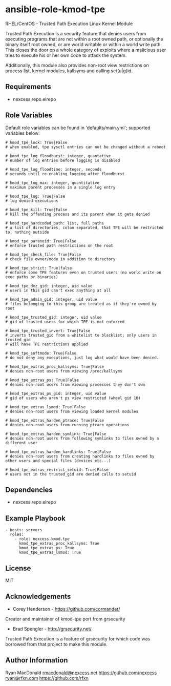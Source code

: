# ansible-role-kmod-tpe

RHEL/CentOS - Trusted Path Execution Linux Kernel Module

Trusted Path Execution is a security feature that denies users from executing
programs that are not within a root owned path, or optionally the binary itself
root owned, or are world writable or within a world write path. This closes the
door on a whole category of exploits where a malicious user tries to execute his
or her own code to attack the system.

Additionally, this module also provides non-root view restrictions on process list,
kernel modules, kallsyms and calling set(u|g)id.

## Requirements

 - nexcess.repo.elrepo

## Role Variables

Default role variables can be found in 'defaults/main.yml'; supported variables below:

```
# kmod_tpe_lock: True|False
# when enabled, tpe sysctl entries can not be changed without a reboot

# kmod_tpe_log_floodburst: integer, quantative
# number of log entries before logging is disabled

# kmod_tpe_log_floodtime: integer, seconds
# seconds until re-enabling logging after floodburst

# kmod_tpe_log_max: integer, quantitative
# maximun parent processes in a single log entry

# kmod_tpe_log: True|False
# log denied executions

# kmod_tpe_kill: True|False
# kill the offending process and its parent when it gets denied

# kmod_tpe_hardcoded_path: list, full paths
# a list of directories, colon separated, that TPE will be restricted to; nothing outside

# kmod_tpe_paranoid: True|False
# enforce trusted path restrictions on the root

# kmod_tpe_check_file: True|False
# check file owner/mode in addition to directory

# kmod_tpe_strict: True|false
# enforce some TPE features even on trusted users (no world write on exec paths or binaries)

# kmod_tpe_dmz_gid: integer, uid value
# users in this gid can't exec anything at all

# kmod_tpe_admin_gid: integer, uid value
# files belonging to this group are treated as if they're owned by root

# kmod_tpe_trusted_gid: integer, uid value
# gid of trusted users for which TPE is not enforced

# kmod_tpe_trusted_invert: True|False
# inverts trusted_gid from a whitelist to blacklist; only users in trusted_gid
# will have TPE restrictions applied

# kmod_tpe_softmode: True|False
# do not deny any executions, just log what would have been denied.

# kmod_tpe_extras_proc_kallsyms: True|False
# denies non-root users from viewing /proc/kallsyms

# kmod_tpe_extras_ps: True|False
# denies non-root users from viewing processes they don't own

# kmod_tpe_extras_ps_gid: integer, uid value
# gid of users who aren't ps view restricted (wheel gid 10)

# kmod_tpe_extras_lsmod: True|False
# denies non-root users from viewing loaded kernel modules

# kmod_tpe_extras_harden_ptrace: True|False
# denies non-root users from running ptrace operations

# kmod_tpe_extras_harden_symlink: True|False
# denies non-root users from following symlinks to files owned by a different user

# kmod_tpe_extras_harden_hardlinks: True|False
# denies non-root users from creating hardlinks to files owned by other users and special files (devices etc...)

# kmod_tpe_extras_restrict_setuid: True|False
# users not in the trusted_gid are denied calls to setuid
```

## Dependencies

 - nexcess.repo.elrepo

## Example Playbook

    - hosts: servers
      roles:
        - role: nexcess.kmod.tpe
          kmod_tpe_extras_proc_kallsyms: True
          kmod_tpe_extras_ps: True
          kmod_tpe_extras_lsmod: True
          
## License

MIT

## Acknowledgements

 - Corey Henderson - https://github.com/cormander/

Creator and maintainer of kmod-tpe port from grsecurity

 - Brad Spengler - http://grsecurity.net/

Trusted Path Execution is a feature of grsecurity for which code was borrowed from that
project to make this module.

## Author Information
Ryan MacDonald <rmacdonald@nexcess.net> https://github.com/nexcess
	       <ryan@rfxn.com>          https://github.com/rfxn
